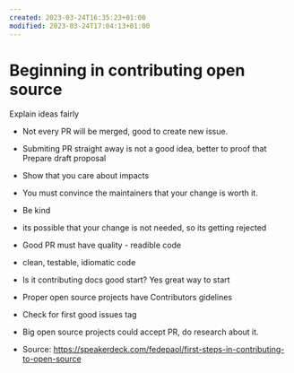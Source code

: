 ```yaml
---
created: 2023-03-24T16:35:23+01:00
modified: 2023-03-24T17:04:13+01:00
---
```


# Beginning in contributing open source

Explain ideas fairly
* Not every PR will be merged, good to create new issue.
* Submiting PR straight away is not a good idea, better to proof that 
Prepare draft proposal
* Show that you care about impacts
* You must convince the maintainers that your change is worth it.
* Be kind
* its possible that your change is not needed, so its getting rejected
* Good PR must have quality - readible code
* clean, testable, idiomatic code
* Is it contributing docs good start? Yes great way to start
* Proper open source projects have Contributors gidelines
* Check for first good issues tag
* Big open source projects could accept PR, do research about it.

* Source: https://speakerdeck.com/fedepaol/first-steps-in-contributing-to-open-source
